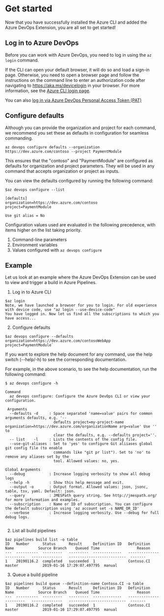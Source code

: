 # Get started
Now that you have successfully installed the Azure CLI and added the Azure DevOps Extension, you are all set to get started!

## Log in to Azure DevOps
Before you can work with Azure DevOps, you need to log in using the `az login` command. 

If the CLI can open your default browser, it will do so and load a sign-in page.
Otherwise, you need to open a browser page and follow the instructions on the command line to enter an authorization code after navigating to https://aka.ms/devicelogin in your browser. For more information, see the [Azure CLI login page](https://docs.microsoft.com/cli/azure/authenticate-azure-cli?view=azure-cli-latest).

You can also [log in via Azure DevOps Personal Access Token (PAT)](samples.md#log-in-via-azure-devops-personal-access-token-pat) 

## Configure defaults
Although you can provide the organization and project for each command, we recommend you set these as defaults in configuration for seamless commanding. 

`az devops configure defaults --organization https://dev.azure.com/contoso --project PaymentModule`

This ensures that the "contoso" and "PaymentModule" are configured as defaults for organization and project parameters. They will be used in any command that accepts organization or project as inputs.

You can view the defaults configured by running the following command:
```
$az devops configure --list
```
```
[defaults]
organization=https://dev.azure.com/contoso
project=PaymentModule

Use git alias = No
```
Configuration values used are evaluated in the following precedence, with items higher on the list taking priority.
1. Command-line parameters
2. Environment variables
3. Values configured with `az devops configure`

## Example

Let us look at an example where the Azure DevOps Extension can be used to view and trigger a build in Azure Pipelines.

1. Log in to Azure CLI
```
$az login
Note, we have launched a browser for you to login. For old experience with device code, use "az login --use-device-code"
You have logged in. Now let us find all the subscriptions to which you have access...
```
2. Configure defaults
```
$az devops configure --defaults organization=https://dev.azure.com/contosoWebApp project=PaymentModule`
```
If you want to explore the help document for any command, use the help switch (--help/-h) to see the corresponding documentation.

For example, in the above scenario, to see the help documentation, run the following command:
```
$ az devops configure -h
```
```
Command
  az devops configure: Configure the Azure DevOps CLI or view your configuration.
  
 Arguments
  --defaults -d     : Space separated 'name=value' pairs for common arguments defaults, e.g. '--
                      defaults project=my-project-name organization=https://dev.azure.com/organizationName arg=value' Use '' to 
                      clear the defaults, e.g. --defaults project=''.
  -- list    -l     : Lists the contents of the config file.
  --use-git-aliases : Set to 'yes' to configure Git aliiases global git config file (to enable 
                      commands like "git pr list"). Set to 'no' to remove any aliases set by the
                      tool. Allowed values: no, yes.

Global Arguments
  --debug           : Increase logging verbosity to show all debug logs
  --help -h         : Show this help message and exit.
  --output -o       : Output format. Allowed values: json, jsonc, table, tsv, yaml. Default: json.
  --query           : JMESPath query string. See http://jmespath.org/ for more information and examples.
  --subscription    : Name or ID of subscription. You can configure the default subscription using 'az account set -s NAME_OR_ID'
  --verbose         : Increase logging verbosity. Use --debug for full debug logs.
 
```

2. List all build pipelines
```
$az pipelines build list -o table
ID   Number      Status      Result     Definition ID   Definition Name           Source Branch    Queued Time                 Reason  
---  ----------  ---------   ---------  -------------   -----------------------   --------------   --------------------------  -------
1    20190116.2  completed   succeeded  1               Contoso.CI                master           2019-01-16 17:29:07.497795  manual
```

3. Queue a build pipeline
```
$az pipelines build queue --definition-name Contoso.CI -o table
ID   Number      Status      Result     Definition ID   Definition Name           Source Branch    Queued Time                 Reason  
---  ----------  ---------   ---------  -------------   -----------------------   --------------   --------------------------  -------
1    20190116.2  completed   succeeded  1               Contoso.CI                master           2019-01-16 17:29:07.497795  manual
```



